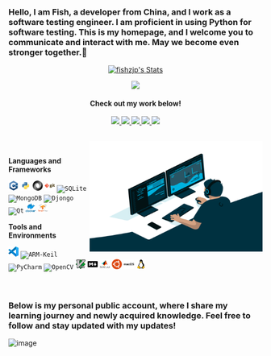 ### Hello, I am Fish, a developer from China, and I work as a software testing engineer. I am proficient in using Python for software testing. This is my homepage, and I welcome you to communicate and interact with me. May we become even stronger together.👋

<p align="center">
  <a href="https://github.com/fishzjp" class="rich-diff-level-one">
    <img src="https://github-readme-stats.vercel.app/api?username=fishzjp&title_color=333&text_color=777" alt="fishzjp's Stats" >
    <!-- &hide=issues
    <img src="https://github-readme-stats.vercel.app/api?username=fishzjp&hide=issues&title_color=333&text_color=777" alt="Charmve's Stats" >
    -->
  </a>
</p>
<p align="center">
  <a href= "https://github.com/fishzjp/fishzjp/assets/105406371/af1b5408-4e44-43be-a568-1ce0e5681d90" target="_blank" alt="WeChat" title="WeChat">
    <img src="https://img.icons8.com/ios-filled/50/000000/weixing.png" width="28px"/>
  </a>
  <br><br>
  <strong>Check out my work below!</strong>
  <br><br>
  <a href="https://github.com/fishzjp">
    <img src="https://badges.strrl.dev/visits/fishzjp/fishzjp?style=flat-square&color=black&logo=github">
  </a>
  <a href="https://github.com/fishzjp">
    <img src="https://badges.strrl.dev/years/fishzjp?style=flat-square&color=black&logo=github">
  </a>
  <a href="https://github.com/fishzjp?tab=repositories">
    <img src="https://badges.strrl.dev/repos/fishzjp?style=flat-square&color=black&logo=github">
  </a>
  <a href="https://gist.github.com/fishzjp">
    <img src="https://badges.strrl.dev/gists/fishzjp?style=flat-square&color=black&logo=github">
  </a>
  <a href="https://github.com/fishzjp">
    <img src="https://badges.strrl.dev/commits/monthly/fishzjp?style=flat-square&color=black&logo=github">
  </a>
</p>

<h2></h2>

<img align="right" alt="GIF" src="code.gif" width="343" height="220" title="Do what you like, and do it best!"> &nbsp;&nbsp;&nbsp;&nbsp;


**Languages and Frameworks**

<code><img height="20" src="https://raw.githubusercontent.com/github/explore/80688e429a7d4ef2fca1e82350fe8e3517d3494d/topics/cpp/cpp.png" alt="C++" title="C++"></code>
<code><img height="20" src="https://raw.githubusercontent.com/github/explore/80688e429a7d4ef2fca1e82350fe8e3517d3494d/topics/python/python.png" alt="Python" title="Python"></code>
<code><img height="20" src="https://raw.githubusercontent.com/github/explore/80688e429a7d4ef2fca1e82350fe8e3517d3494d/topics/json/json.png" alt="JSON" title="JSON"></code>
<code><img height="20" src="https://raw.githubusercontent.com/github/explore/80688e429a7d4ef2fca1e82350fe8e3517d3494d/topics/git/git.png" alt="Git" title="Git"></code>
<code><img height="20" src="https://user-images.githubusercontent.com/29084184/218292066-c36545bd-47ac-4838-8958-1399009c3cc8.png" alt="SQLite" title="SQLite"></code>
<code><img height="20" src="https://user-images.githubusercontent.com/29084184/218291328-d57affa6-dba3-4ba1-90ff-25cb273fcd84.png" alt="MongoDB" title="mongodb"></code>
<code><img height="20" src="https://user-images.githubusercontent.com/29084184/218291286-3d84ebcb-c266-454b-bce2-b2f4ac01886f.png" alt="Djongo" title="Djongo"></code>
<code><img height="20" width="22" src="https://user-images.githubusercontent.com/29084184/183043709-bf66d400-014c-4332-861a-7edc5ae610b9.png" alt="Qt" title="Qt"></code>
<code><img height="20" src="https://raw.githubusercontent.com/github/explore/80688e429a7d4ef2fca1e82350fe8e3517d3494d/topics/docker/docker.png" alt="Docker" title="Docker"></code>
<code><img height="20" src="https://raw.githubusercontent.com/github/explore/80688e429a7d4ef2fca1e82350fe8e3517d3494d/topics/tensorflow/tensorflow.png" alt="TensorFlow" title="TensorFlow"></code>

**Tools and Environments**

<code><img height="20" src="https://raw.githubusercontent.com/github/explore/80688e429a7d4ef2fca1e82350fe8e3517d3494d/topics/visual-studio-code/visual-studio-code.png" alt="VSCode" title="VSCode"></code>
<code><img height="20" src="https://user-images.githubusercontent.com/29084184/128668555-59d96329-2e64-4370-bfdc-89bf7a12aea8.png" alt="ARM-Keil" title="ARM-Keil"></code>
<code><img height="20" src="https://images.nowcoder.com/images/20180629/0_1530258305740_67F7BB46DE9FC78164CA628F2CE05C37" alt="PyCharm" title="PyCharm"></code>
<code><img height="20" src="https://camo.githubusercontent.com/ce9fb3389462f2c9444f863e410f0d17d04b216beba8749a015011887eadfbaf/68747470733a2f2f7777772e766563746f726c6f676f2e7a6f6e652f6c6f676f732f6f70656e63762f6f70656e63762d69636f6e2e737667" alt="OpenCV" title="OpenCV"></code>
<code><img height="20" src="https://raw.githubusercontent.com/github/explore/80688e429a7d4ef2fca1e82350fe8e3517d3494d/topics/vim/vim.png" alt="Vim" title="Vim"></code>
<code><img height="20" src="https://raw.githubusercontent.com/github/explore/80688e429a7d4ef2fca1e82350fe8e3517d3494d/topics/markdown/markdown.png" alt="Markdown" title="MarkDown"></code>
<code><img height="20" src="https://raw.githubusercontent.com/github/explore/80688e429a7d4ef2fca1e82350fe8e3517d3494d/topics/matlab/matlab.png" alt="Matlab" title="Matlab"></code>
<code><img height="20" src="https://raw.githubusercontent.com/github/explore/80688e429a7d4ef2fca1e82350fe8e3517d3494d/topics/ubuntu/ubuntu.png" alt="Ubuntu" title="Ubuntu"></code>
<code><img height="20" src="https://raw.githubusercontent.com/github/explore/80688e429a7d4ef2fca1e82350fe8e3517d3494d/topics/macos/macos.png" alt="MacOS" title="MacOS"></code>
<code><img height="20" src="https://raw.githubusercontent.com/github/explore/80688e429a7d4ef2fca1e82350fe8e3517d3494d/topics/linux/linux.png" alt="Linux" title="Linux"></code>
<br>
<br>
<br>
### Below is my personal public account, where I share my learning journey and newly acquired knowledge. Feel free to follow and stay updated with my updates!

![image](https://github.com/fishzjp/fishzjp/assets/105406371/d78c931a-b4c7-4d44-b624-82099c957bd1)
